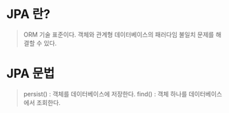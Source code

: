 # JPA 란?
> ORM 기술 표준이다.
> 객체와 관계형 데이터베이스의 패러다임 불일치 문제를 해결할 수 있다.
> 

# JPA 문법
> persist() : 객체를 데이터베이스에 저장한다.
> find() : 객체 하나를 데이터베이스에서 조회한다.
> 